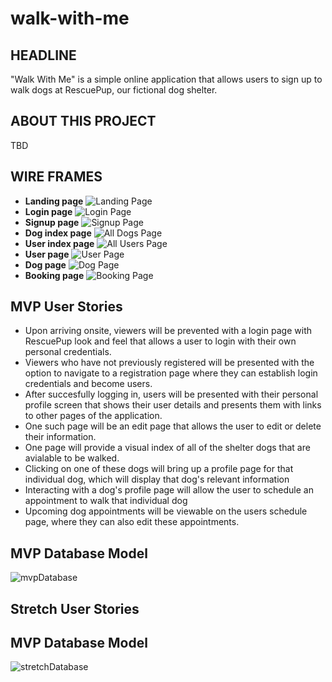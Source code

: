 # walk-with-me

## HEADLINE
"Walk With Me" is a simple online application that allows users to sign up to walk dogs at RescuePup, our fictional dog shelter.

## ABOUT THIS PROJECT
TBD



## WIRE FRAMES
- **Landing page** 
![Landing Page](./resources/wireframes/wogdalker_landing_1.png)
- **Login page** 
![Login Page](./resources/wireframes/wogdalker_login_1.png)
- **Signup page** 
![Signup Page](./resources/wireframes/wogdalker_signup_1.png)
- **Dog index page** 
![All Dogs Page](./resources/wireframes/wogdalker_dogindex_1.png)
- **User index page** 
![All Users Page](./resources/wireframes/wogdalker_userindex_1.png)
- **User page** 
![User Page](./resources/wireframes/wogdalker_userpage_1.png)
- **Dog page** 
![Dog Page](./resources/wireframes/wogdalker_dogpage_1.png)
- **Booking page** 
![Booking Page](./resources/wireframes/wogdalker_bookingpage_1.png)

## MVP User Stories
- Upon arriving onsite, viewers will be prevented with a login page with RescuePup look and feel that allows a user to login with their own personal credentials.
- Viewers who have not previously registered will be presented with the option to navigate to a registration page where they can establish login credentials and become users.
- After succesfully logging in, users will be presented with their personal profile screen that shows their user details and presents them with links to other pages of the application.
- One such page will be an edit page that allows the user to edit or delete their information.
- One page will provide a visual index of all of the shelter dogs that are avialable to be walked.
- Clicking on one of these dogs will bring up a profile page for that individual dog, which will display that dog's relevant information
- Interacting with a dog's profile page will allow the user to schedule an appointment to walk that individual dog
- Upcoming dog appointments will be viewable on the users schedule page, where they can also edit these appointments.

## MVP Database Model
![mvpDatabase](./resources/database-model-MVP.svg)

## Stretch User Stories


## MVP Database Model
![stretchDatabase](./resources/database-model-STRETCH.svg)
